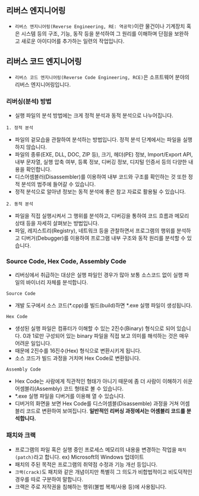 ## 리버스 엔지니어링
- ```리버스 엔지니어링(Reverse Engineering, RE: 역공학)```이란 물건이나 기계장치 혹은 시스템 등의 구조, 기능, 동작 등을 분석하여 그 원리를 이해하며 단점을 보완하고 새로운 아이디어를 추가하는 일련의 작업입니다.

## 리버스 코드 엔지니어링
- ```리버스 코드 엔지니어링(Reverse Code Engineering, RCE)```은 소프트웨어 분야의 리버스 엔지니어링입니다.

### 리버싱(분석) 방법
- 실행 파일의 분석 방법에는 크게 정적 분석과 동적 분석으로 나누어집니다.

```1. 정적 분석```
- 파일의 겉모습을 관찰하여 분석하는 방법입니다. 정적 분석 단계에서는 파일을 실행하지 않습니다.
- 파일의 종류(EXE, DLL, DOC, ZIP 등), 크기, 헤더(PE) 정보, Import/Export API, 내부 문자열, 실행 압축 여부, 등록 정보, 디버깅 정보, 디지털 인증서 등의 다양한 내용을 확인합니다.
- 디스어셈블러(Disassembler)를 이용하여 내부 코드와 구조를 확인하는 것 또한 정적 분석의 범주에 들어갈 수 있습니다.
- 정적 분석으로 알아낸 정보는 동적 분석에 좋은 참고 자료로 활용될 수 있습니다.

```2. 동적 분석```
- 파일을 직접 실행시켜서 그 행위를 분석하고, 디버깅을 통하여 코드 흐름과 메모리 상태 등을 자세히 살펴보는 방법입니다.
- 파일, 레지스트리(Registry), 네트워크 등을 관찰하면서 프로그램의 행위를 분석하고 디버거(Debugger)를 이용하여 프로그램 내부 구조와 동작 원리를 분석할 수 있습니다.

### Source Code, Hex Code, Assembly Code
- 리버싱에서 취급하는 대상은 실행 파일인 경우가 많아 보통 소스코드 없이 실행 파일의 바이너리 자체를 분석합니다.

```Source Code```
- 개발 도구에서 소스 코드(*.cpp)를 빌드(build)하면 *.exe 실행 파일이 생성됩니다.

```Hex Code```
- 생성된 실행 파일은 컴퓨터가 이해할 수 있는 2진수(Binary) 형식으로 되어 있습니다. 0과 1로만 구성되어 있는 binary 파일을 직접 보고 의미를 해석하는 것은 매우 어려운 일입니다.
- 때문에 2진수를 16진수(Hex) 형식으로 변환시키게 됩니다.
- 소스 코드가 빌드 과정을 거치며 Hex Code로 변환됩니다.

```Assembly Code```
- Hex Code는 사람에게 직관적인 형태가 아니기 때문에 좀 더 사람이 이해하기 쉬운 어셈블리(Assembly) 코드 형태로 볼 수 있습니다.
- *.exe 실행 파일을 디버거를 이용해 열 수 있습니다.
- 디버거의 화면을 보면 Hex Code를 디스어셈블(Disassemble) 과정을 거쳐 어셈블리 코드로 변환하여 보여집니다. **일반적인 리버싱 과정에서는 어셈블리 코드를 분석합니다.**

### 패치와 크랙
- 프로그램의 파일 혹은 실행 중인 프로세스 메모리의 내용을 변경하는 작업을 ```패치(patch)```라고 합니다. ex) Microsoft의 Windows 업데이트
- 패치의 주된 목적은 프로그램의 취약점 수정과 기능 개선 등입니다.
- ```크랙(crack)```도 패치와 같은 개념이지만 특별히 그 의도가 비합법적이고 비도덕적인 경우를 따로 구분하여 말합니다.
- 크랙은 주로 저작권을 침해하는 행위(불법 복제/사용 등)에 사용됩니다.


